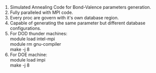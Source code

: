 1. Simulated Annealing Code for Bond-Valence parameters generation.
2. Fully paralleled with MPI code.
3. Every proc are govern with it's own database region.
4. Capable of generating the same parameter but different database configurations.
5. For DOD thunder machines:  
			module load intel-mpi  
			module rm gnu-compiler  
			make -j 8  
6. For DOE machine:  
			module load impi  
			make -j 8  

